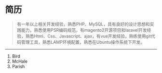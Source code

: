 # 简历
> 有一年以上相关开发经验，熟悉PHP、MySQL，具有良好的设计思想和实践能力，熟悉使用PSR编码规范，有magento2开源项目和laravel开发经验，熟悉Html、Css、Javascript、ajax，有vue开发经验，熟练使用git代码管理工具，熟悉LAMP环境配置，熟悉在Ubuntu操作系统下开发。

------------

<ol>
<li>Bird</li>
<li>McHale</li>
<li>Parish</li>
</ol>
